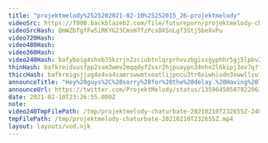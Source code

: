 ```yaml
---
title: "projektmelody%2525202021-02-10%25252015_26-projektmelody"
videoSrc: https://f000.backblazeb2.com/file/futureporn/projektmelody-chaturbate-2021-02-10.mp4
videoSrcHash: QmWZbTgfFwSiRKYG23CmsH7fzPcsDXSnLgf3Stj5beXvPu
video720Hash: 
video480Hash: 
video360Hash: 
video240Hash: bafybeig4shxb35kzrjn2zciubtnlqrprhvvzbgissgyphhr5gj5lpbv24m?filename=projektmelody-chaturbate-20210210T232655Z-240p.mp4
thinHash: bafkreidvusfpp2ssm3wmv2mqqdyf2sxr2hjpuaypn34nhn2l6kipj3ov7q?filename=20210210T232655Z_thin.jpg
thiccHash: bafkreigsjjag4o4va4samrswwmtxeatlijpncu3tr6oiwhiodn3xwwllsu?filename=20210210T232655Z_thicc.jpg
announceTitle: "Hey%20guys%2C%20sorry%20for%20the%20delay.%20Having%20lovense%20issues%2C%20but%20I%27m%20still%20here%20to%20play.%20%20Also%20vote%20for%20me%20you%20butts"
announceUrl: https://twitter.com/ProjektMelody/status/1359645050792206337
date: 2021-02-10T23:26:55.000Z
note: 
video240TmpFilePath: /tmp/projektmelody-chaturbate-20210210T232655Z-240p.mp4
tmpFilePath: /tmp/projektmelody-chaturbate-20210210T232655Z.mp4
layout: layouts/vod.njk
---
```

